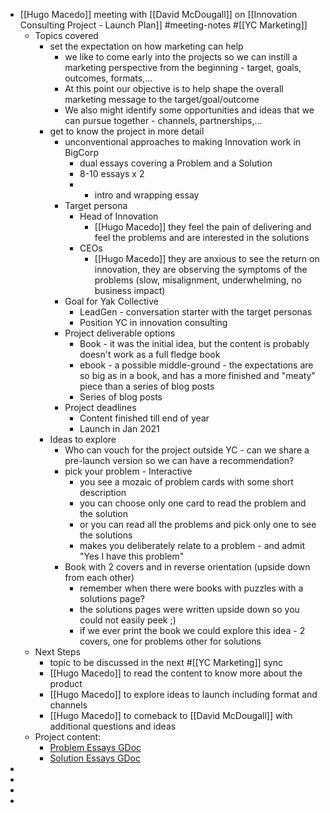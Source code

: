 - [[Hugo Macedo]] meeting with [[David McDougall]] on [[Innovation Consulting Project - Launch Plan]] #meeting-notes #[[YC Marketing]]
    - Topics covered
        - set the expectation on how marketing can help
            - we like to come early into the projects so we can instill a marketing perspective from the beginning - target, goals, outcomes, formats,...
            - At this point our objective is to help shape the overall marketing message to the target/goal/outcome 
            - We also might identify some opportunities and ideas that we can pursue together - channels, partnerships,...
        - get to know the project in more detail
            - unconventional approaches to making Innovation work in BigCorp
                - dual essays covering a Problem and a Solution
                - 8-10 essays x 2 
                - + intro and wrapping essay
            - Target persona 
                - Head of Innovation
                    - [[Hugo Macedo]]  they feel the pain of delivering and feel the problems and are interested in the solutions
                - CEOs
                    - [[Hugo Macedo]]  they are anxious to see the return on innovation, they are observing the symptoms of the problems (slow, misalignment, underwhelming, no business impact)
            - Goal for Yak Collective 
                - LeadGen - conversation starter with the target personas
                - Position YC in innovation consulting
            - Project deliverable options
                - Book - it was the initial idea, but the content is probably doesn't work as a full fledge book
                - ebook - a possible middle-ground - the expectations are so big as in a book,  and has a more finished and "meaty" piece than a series of blog posts
                - Series of blog posts
            - Project deadlines
                - Content finished till end of year
                - Launch in Jan 2021
        - Ideas to explore
            - Who can vouch for the project outside YC - can we share a pre-launch version so we can have a recommendation?
            - pick your problem - Interactive 
                - you see a mozaic of problem cards with some short description 
                - you can choose only one card to read the problem and the solution
                - or you can read all the problems and pick only one to see the solutions
                - makes you deliberately relate to a problem - and admit "Yes I have this problem"
            - Book with 2 covers and in reverse orientation (upside down from each other)
                - remember when there were books with puzzles with a solutions page?
                - the solutions pages were written upside down so you could not easily peek ;) 
                - if we ever print the book we could explore this idea - 2 covers, one for problems other for solutions
    - Next Steps
        - topic to be discussed in the next #[[YC Marketing]] sync
        - [[Hugo Macedo]] to read the content to know more about the product
        - [[Hugo Macedo]] to explore ideas to launch including format and channels
        - [[Hugo Macedo]] to comeback to [[David McDougall]] with additional questions and ideas
    - Project content:
        - [Problem Essays GDoc](https://docs.google.com/document/d/1HtM1xP17PyqpLNxKWWMN5V6ixVGZaNAC-hn-ekVJbNk/)
        - [Solution Essays GDoc](https://docs.google.com/document/d/1P63zQhOpJqZjC3L0gRo4v-WWtI2hfFGf6CpE7RnaYPU/)
- 
- 
- 
- 
